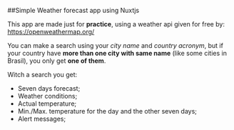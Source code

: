 ##Simple Weather forecast app using Nuxtjs

This app are made just for **practice**, using a weather api given for free by: https://openweathermap.org/

You can make a search using your *city name* and *country acronym*, but if your country have **more than one city with same name** (like some cities in Brasil), you only get **one of them**.

Witch a search you get:
  * Seven days forecast;
  * Weather conditions;
  * Actual temperature;
  * Min./Max. temperature for the day and the other seven days;
  * Alert messages;